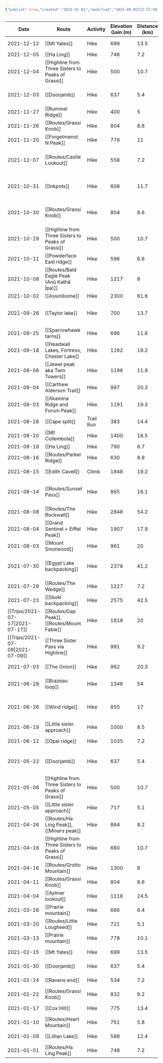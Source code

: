 ```yaml
---
{"publish":true,"created":"2021-01-01","modified":"2025-09-05T12:57:50.530-06:00","published":"2021-01-01","cssclasses":"","date":"2021-01-01"}
---
```



|                Date                 |                       Route                        | Activity  | Elevation Gain (m) | Distance (km) |           People           | Days |
| ----------------------------------- | -------------------------------------------------- | --------- | ------------------ | ------------- | -------------------------- | ---- |
|             2021-12-12              |                    [[Mt Yates]]                    |   Hike    |        699         |     13.5      |        Adam, Emily         |  1   |
|             2021-12-05              |                    [[Ha Ling]]                     |   Hike    |        748         |      7.2      |            Adam            |  1   |
|             2021-12-04              | [[Highline from Three Sisters to Peaks of Grassi]] |   Hike    |        500         |     10.7      |        Adam, Colton        |  1   |
|             2021-12-03              |                    [[Doorjamb]]                    |   Hike    |        637         |      5.4      |    Adam, Colton, Emily     |  1   |
|             2021-11-27              |                  [[Rummel Ridge]]                  |   Hike    |        400         |       5       |        Adam, Emily         |  1   |
|             2021-11-26              |                  [[Routes/Grassi Knob]]                   |   Hike    |        804         |      8.6      |            Adam            |  1   |
|             2021-11-20              |               [[Forgetmenot N Peak]]               |   Hike    |        778         |      11       |        Adam, Emily         |  1   |
|             2021-11-07              |                 [[Routes/Castle Lookout]]                 |   Hike    |        558         |      7.2      | Adam, Colton, Emily, Laura |  1   |
|             2021-10-31              |                    [[Inkpots]]                     |   Hike    |        608         |     11.7      | Adam, Colton, Emily, Laura |  1   |
|             2021-10-30              |                  [[Routes/Grassi Knob]]                   |   Hike    |        804         |      8.6      | Adam, Colton, Emily, Laura |  1   |
|             2021-10-29              | [[Highline from Three Sisters to Peaks of Grassi]] |   Hike    |        500         |     10.7      |            Adam            |  1   |
|             2021-10-11              |             [[Powderface East ridge]]              |   Hike    |        596         |      6.6      |        Adam, Emily         |  1   |
|             2021-10-08              |        [[Routes/Bald Eagle Peak (Anû Kathâ Îpa)]]         |   Hike    |        1217        |       8       |        Adam, Colton        |  1   |
|             2021-10-02              |                  [[Assiniboine]]                   |   Hike    |        2300        |     61.6      |            Adam            |  3   |
|             2021-09-26              |                  [[Taylor lake]]                   |   Hike    |        700         |     13.7      | Adam, Colton, Emily, Laura |  1   |
|             2021-09-25              |               [[Sparrowhawk tarns]]                |   Hike    |        696         |     11.6      |        Adam, Emily         |  1   |
|             2021-09-18              |     [[Headwall Lakes, Fortress, Chester Lake]]     |   Hike    |        1162        |     19.2      |        Adam, Emily         |  1   |
|             2021-09-06              |           [[Jewel peak aka Twin Towers]]           |   Hike    |        1196        |     11.9      |        Adam, Colton        |  1   |
|             2021-09-04              |             [[Carthew Alderson Trail]]             |   Hike    |        997         |     20.3      |        Adam, Emily         |  1   |
|             2021-09-03              |          [[Akamina Ridge and Forum Peak]]          |   Hike    |        1191        |     19.3      |        Adam, Emily         |  1   |
|             2021-08-28              |                   [[Cape split]]                   | Trail Run |        383         |     14.4      |            Adam            |  1   |
|             2021-08-20              |                 [[Mt Collembola]]                  |   Hike    |        1400        |     16.5      |            Adam            |  1   |
|             2021-08-19              |                    [[Ha Ling]]                     |   Hike    |        790         |      6.7      |            Adam            |  1   |
|             2021-08-16              |                  [[Routes/Parker Ridge]]                  |   Hike    |        630         |      8.9      |        Adam, Colton        |  1   |
|             2021-08-15              |                  [[Edith Cavell]]                  |   Climb   |        1848        |     19.2      |        Adam, Colton        |  1   |
|             2021-08-14              |                  [[Routes/Sunset Pass]]                   |   Hike    |        865         |     16.1      | Adam, Colton, Emily, Laura |  1   |
|             2021-08-08              |                  [[Routes/The Rockwall]]                  |   Hike    |        2848        |     54.2      |        Adam, Emily         |  4   |
|             2021-08-04              |          [[Grand Sentinel + Eiffel Peak]]          |   Hike    |        1907        |     17.9      |        Adam, Emily         |  1   |
|             2021-08-03              |                 [[Mount Smutwood]]                 |   Hike    |        961         |      20       |        Adam, Emily         |  1   |
|             2021-07-30              |             [[Egypt Lake backpacking]]             |   Hike    |        2378        |     41.2      | Adam, Colton, Emily, Laura |  3   |
|             2021-07-29              |                   [[Routes/The Wedge]]                    |   Hike    |        1227        |      7.2      |        Adam, Corey         |  1   |
|             2021-07-23              |               [[Skoki backpacking]]                |   Hike    |        2575        |     42.5      |        Adam, Emily         |  3   |
| [[Trips/2021-07-17\|2021-07-17]] |           [[Routes/Gap Peak]], [[Routes/Mount Fable]]            |   Hike    |        1818        |      20       |        Adam, Colton        |  1   |
| [[Trips/2021-07-09\|2021-07-09]] |         [[Three Sister Pass via Highline]]         |   Hike    |        991         |      9.2      |            Adam            |  1   |
|             2021-07-03              |                   [[The Onion]]                    |   Hike    |        962         |     20.3      |        Adam, Emily         |  1   |
|             2021-06-29              |                  [[Brazeau loop]]                  |   Hike    |        1346        |      54       |    Adam, Francis, Matt     |  4   |
|             2021-06-26              |                   [[Wind ridge]]                   |   Hike    |        950         |      17       | Adam, Colton, Emily, Laura |  1   |
|             2021-06-19              |             [[Little sister approach]]             |   Hike    |        1000        |      8.5      |        Adam, Colton        |  1   |
|             2021-06-12              |                   [[Opal ridge]]                   |   Hike    |        1035        |      7.2      |        Adam, Emily         |  1   |
|             2021-05-22              |                    [[Doorjamb]]                    |   Hike    |        637         |      5.4      | Adam, Colton, Emily, Laura |  1   |
|             2021-05-08              | [[Highline from Three Sisters to Peaks of Grassi]] |   Hike    |        500         |     10.7      |        Adam, Colton        |  1   |
|             2021-05-05              |             [[Little sister approach]]             |   Hike    |        717         |      5.1      |            Adam            |  1   |
|             2021-04-26              |         [[Routes/Ha Ling Peak]], [[Miners peak]]          |   Hike    |        864         |      8.2      |        Adam, Emily         |  1   |
|             2021-04-18              | [[Highline from Three Sisters to Peaks of Grassi]] |   Hike    |        660         |     10.7      |        Adam, Colton        |  1   |
|             2021-04-16              |                [[Routes/Grotto Mountain]]                 |   Hike    |        1300        |       8       |        Adam, Colton        |  1   |
|             2021-04-11              |                  [[Routes/Grassi Knob]]                   |   Hike    |        804         |      8.6      |        Adam, Colton        |  1   |
|             2021-04-04              |                 [[Aylmer lookout]]                 |   Hike    |        1118        |     24.5      |        Adam, Emily         |  1   |
|             2021-03-28              |                [[Prairie mountain]]                |   Hike    |        666         |      6.4      |        Adam, Emily         |  1   |
|             2021-03-20              |                [[Routes/Little Lougheed]]                 |   Hike    |        721         |      5.1      |        Adam, Emily         |  1   |
|             2021-03-13              |                [[Prairie mountain]]                |   Hike    |        778         |     10.1      |        Adam, Emily         |  1   |
|             2021-02-15              |                    [[Mt Yates]]                    |   Hike    |        699         |     13.5      |        Adam, Emily         |  1   |
|             2021-01-30              |                    [[Doorjamb]]                    |   Hike    |        637         |      5.4      |        Adam, Emily         |  1   |
|             2021-01-24              |                   [[Ravens end]]                   |   Hike    |        534         |      7.2      |        Adam, Emily         |  1   |
|             2021-01-22              |                  [[Routes/Grassi Knob]]                   |   Hike    |        832         |      9.2      |            Adam            |  1   |
|             2021-01-17              |                    [[Cox Hill]]                    |   Hike    |        775         |     13.4      |        Adam, Emily         |  1   |
|             2021-01-10              |                 [[Routes/Heart Mountain]]                 |   Hike    |        751         |      5.8      |        Adam, Emily         |  1   |
|             2021-01-09              |                  [[Lillian Lake]]                  |   Hike    |        588         |     12.4      |        Adam, Emily         |  1   |
|             2021-01-01              |                  [[Routes/Ha Ling Peak]]                  |   Hike    |        748         |      7.2      |        Adam, Emily         |  1   |